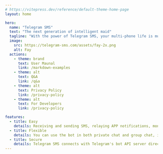 ```yaml
---
# https://vitepress.dev/reference/default-theme-home-page
layout: home

hero:
  name: "Telegram SMS"
  text: "The next generation of intelligent maid"
  tagline: "With the power of Telegram SMS, your multi-phone life is much easier than before."
  image:
    src: https://telegram-sms.com/assets/fay-2x.png
    alt: Fay
  actions:
    - theme: brand
      text: User Maunal
      link: /markdown-examples
    - theme: alt
      text: Q&A
      link: /q&a
    - theme: alt
      text: Privacy Policy
      link: /privacy-policy
    - theme: alt
      text: For Developers
      link: /privacy-policy

features:
  - title: Easy
    details: Receiving and sending SMS, relaying APP notifications, monitoring battery status... All stuff can be done with a single Telegram bot.
  - title: Flexible
    details: You can use the bot in both private chat and group chat, in case you have more than 2 Android phones, or sharing the bot with other people.
  - title: Secure
    details: Telegram SMS connects with Telegram's bot API server directly, no 3rd-party services involved.
---
```


